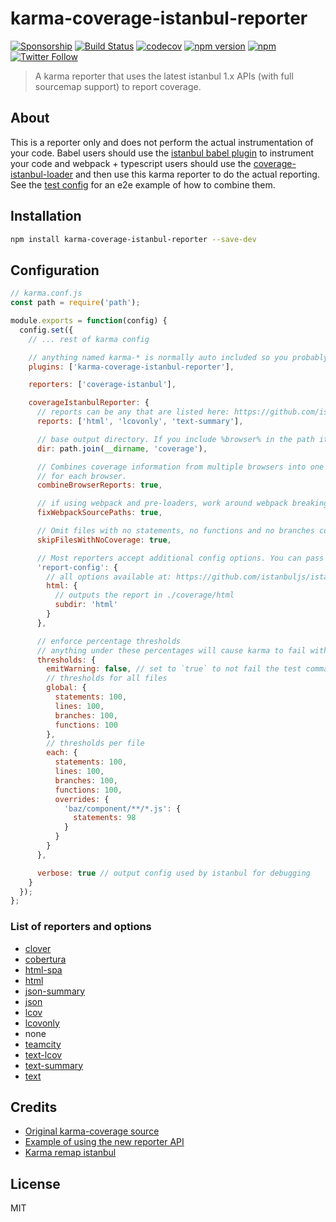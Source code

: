 # karma-coverage-istanbul-reporter

[![Sponsorship](https://img.shields.io/badge/funding-github-%23EA4AAA)](https://github.com/users/mattlewis92/sponsorship)
[![Build Status](https://travis-ci.org/mattlewis92/karma-coverage-istanbul-reporter.svg?branch=master)](https://travis-ci.org/mattlewis92/karma-coverage-istanbul-reporter)
[![codecov](https://codecov.io/gh/mattlewis92/karma-coverage-istanbul-reporter/branch/master/graph/badge.svg)](https://codecov.io/gh/mattlewis92/karma-coverage-istanbul-reporter)
[![npm version](https://badge.fury.io/js/karma-coverage-istanbul-reporter.svg)](http://badge.fury.io/js/karma-coverage-istanbul-reporter)
[![npm](https://img.shields.io/npm/dm/karma-coverage-istanbul-reporter.svg)](http://badge.fury.io/js/karma-coverage-istanbul-reporter)
[![Twitter Follow](https://img.shields.io/twitter/follow/mattlewis92_.svg)](https://twitter.com/mattlewis92_)

> A karma reporter that uses the latest istanbul 1.x APIs (with full sourcemap support) to report coverage.

## About

This is a reporter only and does not perform the actual instrumentation of your code. Babel users should use the [istanbul babel plugin](https://github.com/istanbuljs/babel-plugin-istanbul) to instrument your code and webpack + typescript users should use the [coverage-istanbul-loader](https://github.com/JS-DevTools/coverage-istanbul-loader) and then use this karma reporter to do the actual reporting. See the [test config](https://github.com/mattlewis92/karma-coverage-istanbul-reporter/blob/master/test/karma.conf.js) for an e2e example of how to combine them.

## Installation

```bash
npm install karma-coverage-istanbul-reporter --save-dev
```

## Configuration

```js
// karma.conf.js
const path = require('path');

module.exports = function(config) {
  config.set({
    // ... rest of karma config

    // anything named karma-* is normally auto included so you probably dont need this
    plugins: ['karma-coverage-istanbul-reporter'],

    reporters: ['coverage-istanbul'],

    coverageIstanbulReporter: {
      // reports can be any that are listed here: https://github.com/istanbuljs/istanbuljs/tree/73c25ce79f91010d1ff073aa6ff3fd01114f90db/packages/istanbul-reports/lib
      reports: ['html', 'lcovonly', 'text-summary'],

      // base output directory. If you include %browser% in the path it will be replaced with the karma browser name
      dir: path.join(__dirname, 'coverage'),

      // Combines coverage information from multiple browsers into one report rather than outputting a report
      // for each browser.
      combineBrowserReports: true,

      // if using webpack and pre-loaders, work around webpack breaking the source path
      fixWebpackSourcePaths: true,

      // Omit files with no statements, no functions and no branches covered from the report
      skipFilesWithNoCoverage: true,

      // Most reporters accept additional config options. You can pass these through the `report-config` option
      'report-config': {
        // all options available at: https://github.com/istanbuljs/istanbuljs/blob/73c25ce79f91010d1ff073aa6ff3fd01114f90db/packages/istanbul-reports/lib/html/index.js#L257-L261
        html: {
          // outputs the report in ./coverage/html
          subdir: 'html'
        }
      },

      // enforce percentage thresholds
      // anything under these percentages will cause karma to fail with an exit code of 1 if not running in watch mode
      thresholds: {
        emitWarning: false, // set to `true` to not fail the test command when thresholds are not met
        // thresholds for all files
        global: {
          statements: 100,
          lines: 100,
          branches: 100,
          functions: 100
        },
        // thresholds per file
        each: {
          statements: 100,
          lines: 100,
          branches: 100,
          functions: 100,
          overrides: {
            'baz/component/**/*.js': {
              statements: 98
            }
          }
        }
      },

      verbose: true // output config used by istanbul for debugging
    }
  });
};
```

### List of reporters and options

- [clover](https://github.com/istanbuljs/istanbuljs/blob/73c25ce79f91010d1ff073aa6ff3fd01114f90db/packages/istanbul-reports/lib/clover/index.js#L14-L15)
- [cobertura](https://github.com/istanbuljs/istanbuljs/blob/73c25ce79f91010d1ff073aa6ff3fd01114f90db/packages/istanbul-reports/lib/cobertura/index.js#L16-L17)
- [html-spa](https://github.com/istanbuljs/istanbuljs/blob/73c25ce79f91010d1ff073aa6ff3fd01114f90db/packages/istanbul-reports/lib/html-spa/index.js#L47-L61)
- [html](https://github.com/istanbuljs/istanbuljs/blob/73c25ce79f91010d1ff073aa6ff3fd01114f90db/packages/istanbul-reports/lib/html/index.js#L257-L261)
- [json-summary](https://github.com/istanbuljs/istanbuljs/blob/73c25ce79f91010d1ff073aa6ff3fd01114f90db/packages/istanbul-reports/lib/json-summary/index.js#L12)
- [json](https://github.com/istanbuljs/istanbuljs/blob/73c25ce79f91010d1ff073aa6ff3fd01114f90db/packages/istanbul-reports/lib/json/index.js#L12)
- [lcov](https://github.com/istanbuljs/istanbuljs/blob/73c25ce79f91010d1ff073aa6ff3fd01114f90db/packages/istanbul-reports/lib/lcov/index.js#L13)
- [lcovonly](https://github.com/istanbuljs/istanbuljs/blob/73c25ce79f91010d1ff073aa6ff3fd01114f90db/packages/istanbul-reports/lib/lcovonly/index.js#L11-L12)
- none
- [teamcity](https://github.com/istanbuljs/istanbuljs/blob/73c25ce79f91010d1ff073aa6ff3fd01114f90db/packages/istanbul-reports/lib/teamcity/index.js#L13-L14)
- [text-lcov](https://github.com/istanbuljs/istanbuljs/blob/73c25ce79f91010d1ff073aa6ff3fd01114f90db/packages/istanbul-reports/lib/text-lcov/index.js#L11)
- [text-summary](https://github.com/istanbuljs/istanbuljs/blob/73c25ce79f91010d1ff073aa6ff3fd01114f90db/packages/istanbul-reports/lib/text-summary/index.js#L13)
- [text](https://github.com/istanbuljs/istanbuljs/blob/73c25ce79f91010d1ff073aa6ff3fd01114f90db/packages/istanbul-reports/lib/text/index.js#L231-L237)

## Credits

- [Original karma-coverage source](https://github.com/karma-runner/karma-coverage/blob/master/lib/reporter.js)
- [Example of using the new reporter API](https://github.com/facebook/jest/blob/master/scripts/mapCoverage.js)
- [Karma remap istanbul](https://github.com/marcules/karma-remap-istanbul)

## License

MIT
